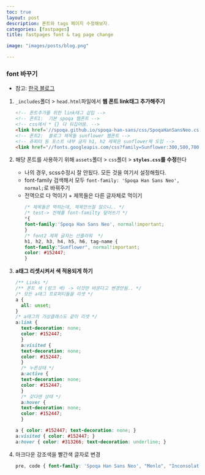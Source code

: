 ```yaml
---
toc: true
layout: post
description: 폰트와 tags 페이지 수정해보자.
categories: [fastpages]
title: fastpages font & tag page change

image: "images/posts/blog.png"

---
```


### font 바꾸기

- 참고: [한국 블로그](https://anarinsk.github.io/lostineconomics-v2-1/coding-tool/web-tool/2020/03/07/blogging-with-fastpages.html)


1. `_includes`폴더 > `head.html`파일에서 **웹 폰트 link태그 추가해주기**

    ```html
    <!-- 폰트추가를 위한 link태그 삽입 -->
    <!-- 폰트1:  기본 spoqa 웹폰트 -->
    <!-- css에서 * {} 다 뒤집어씀. -->
    <link href='//spoqa.github.io/spoqa-han-sans/css/SpoqaHanSansNeo.css' rel='stylesheet' type='text/css'>
    <!-- 폰트2:  블로그 제목들 sunflower 웹폰트 -->
    <!-- 쥬피터 등 포스트 내부 글자 h1, h2 제목은 sunflower체 도입 -->
    <link href="//fonts.googleapis.com/css?family=Sunflower:300,500,700" rel="stylesheet"> 
    ```

2. 해당 폰트를 사용하기 위해 `assets`폴더 > `css`폴더 > **`styles.css`를 수정**한다
    - 나의 경우, scss수정시 잘 안됬다. 모든 것을 여기서 설정해줬다.
    - font-family 검색해서 모두 `font-family: 'Spoqa Han Sans Neo', normal;`로 바꿔주기
    - 전역으로 다 먹이기 + 제목들은 다른 글자체로 먹이기
        ```css
      /* 제목들은 먹히는데, 제목만쓰질 않으니.. */
      /* test-> 전체를 font-familty 덮어쓰기 */
      *{
        font-family:'Spoqa Han Sans Neo', normal!important; 
      }
      /* font2 제목 글자는 선플라워  */
      h1, h2, h3, h4, h5, h6, tag-name {
        font-family:"Sunflower", normal!important; 
        color: #152447;
      }
        ```


3. **a태그 리셋시켜서 색 적용되게 하기**
    ```css
    /** Links */
    /** 폰트 색 (링크 색) -> 이것만 바꾼다고 변경안됨.. */
    /* 모든 a태그 프로퍼티들을 리셋 */
    a {
      all: unset;
    }
    /* a태그의 가상클래스도 같이 리셋 */
    a:link {
      text-decoration: none;
      color: #152447;
      }
      a:visited {
      text-decoration: none;
      color: #152447;
      }
      /* 누른상태 */
      a:active {
      text-decoration: none;
      color: #152447;
      }
      /* 갖다덴 상태 */
      a:hover {
      text-decoration: none;
      color: #152447;
      }

    a { color: #152447; text-decoration: none; }
    a:visited { color: #152447; }
    a:hover { color: #313266; text-decoration: underline; }

    ```

4. 마크다운 강조색을 빨간색 글자로 변경
    ```css
    pre, code { font-family: 'Spoqa Han Sans Neo', "Menlo", "Inconsolata", "Consolas", "Roboto Mono", "Ubuntu Mono", "Liberation Mono", "Courier New", monospace; font-size: 0.9375em; border: 1px solid #f9f2f4; border-radius: 3px; background-color: #f9f2f4; color:#E53A40;}
    ```